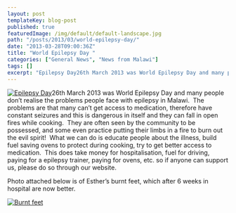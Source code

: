 ```yaml
---
layout: post
templateKey: blog-post
published: true
featuredImage: /img/default/default-landscape.jpg
path: "/posts/2013/03/world-epilepsy-day/"
date: "2013-03-28T09:00:36Z"
title: "World Epilepsy Day "
categories: ["General News", "News from Malawi"]
tags: []
excerpt: "Epilepsy Day26th March 2013 was World Epilepsy Day and many people don’t realise the problems peopl..."
---
```


[![Epilepsy Day](https://f000.backblazeb2.com/file/avm-wp-uploads/2013/03/header_logo.jpg)](https://f000.backblazeb2.com/file/avm-wp-uploads/2013/03/header_logo.jpg)26th March 2013 was World Epilepsy Day and many people don’t realise the problems people face with epilepsy in Malawi.  The problems are that many can’t get access to medication, therefore have constant seizures and this is dangerous in itself and they can fall in open fires while cooking.  They are often seen by the community to be possessed, and some even practice putting their limbs in a fire to burn out the evil spirit!  What we can do is educate people about the illness, build fuel saving ovens to protect during cooking, try to get better access to medication.  This does take money for hospitalisation, fuel for driving, paying for a epilepsy trainer, paying for ovens, etc. so if anyone can support us, please do so through our website.

Photo attached below is of Esther’s burnt feet, which after 6 weeks in hospital are now better.

[![Burnt feet](https://f000.backblazeb2.com/file/avm-wp-uploads/2013/03/Burnt-feet-sml.jpg)](https://f000.backblazeb2.com/file/avm-wp-uploads/2013/03/Burnt-feet-sml.jpg)
